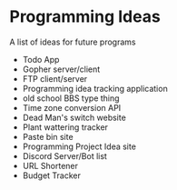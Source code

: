 # Programming Ideas
A list of ideas for future programs

* Todo App
* Gopher server/client
* FTP client/server
* Programming idea tracking application
* old school BBS type thing 
* Time zone conversion API
* Dead Man's switch website
* Plant wattering tracker
* Paste bin site
* Programming Project Idea site
* Discord Server/Bot list
* URL Shortener
* Budget Tracker
